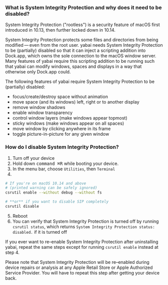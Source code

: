 ### What is System Integrity Protection and why does it need to be disabled?

System Integrity Protection ("rootless") is a security feature of macOS first introduced in 10.13, then further locked down in 10.14.

System Integrity Protection protects some files and directories from being modified&thinsp;—&thinsp;even from the root user. yabai needs System Integrity Protection to be (partially) disabled so that it can inject a scripting addition into Dock.app, which owns the sole connection to the macOS window server. Many features of yabai require this scripting addition to be running such that yabai can modify windows, spaces and displays in a way that otherwise only Dock.app could.

The following features of yabai require System Integrity Protection to be (partially) disabled:

* focus/create/destroy space without animation
* move space (and its windows) left, right or to another display
* remove window shadows
* enable window transparency
* control window layers (make windows appear topmost)
* sticky windows (make windows appear on all spaces)
* move window by clicking anywhere in its frame
* toggle picture-in-picture for any given window

### How do I disable System Integrity Protection?

1. Turn off your device
2. Hold down <kbd>command ⌘</kbd><kbd>R</kbd> while booting your device.
3. In the menu bar, choose `Utilities`, then `Terminal`
4.
```bash
# If you're on macOS 10.14 and above
# (printed warning can be safely ignored)
csrutil enable --without debug --without fs

# **or** if you want to disable SIP completely
csrutil disable
```

5. Reboot
6. You can verify that System Integrity Protection is turned off by running `csrutil status`, which returns `System Integrity Protection status: disabled.` if it is turned off

If you ever want to re–enable System Integrity Protection after uninstalling yabai, repeat the same steps except for running `csrutil enable` instead at step 4.

Please note that System Integrity Protection will be re–enabled during device repairs or analysis at any Apple Retail Store or Apple Authorized Service Provider. You will have to repeat this step after getting your device back.